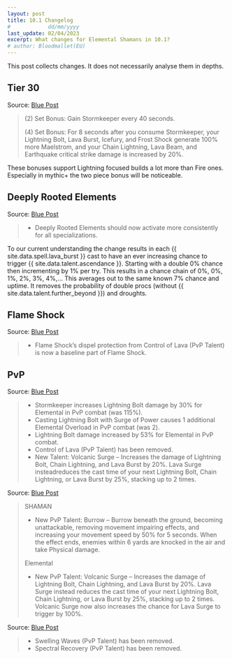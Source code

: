 ```yaml
---
layout: post
title: 10.1 Changelog
#            dd/mm/yyyy
last_update: 02/04/2023 
excerpt: What changes for Elemental Shamans in 10.1?
# author: Bloodmallet(EU)
---
```

This post collects changes. It does not necessarily analyse them in depths.

## Tier 30
Source: [Blue Post](https://us.forums.blizzard.com/en/wow/t/feedback-class-sets-in-embers-of-neltharion/1545299)

> (2) Set Bonus: Gain Stormkeeper every 40 seconds.
>
> (4) Set Bonus: For 8 seconds after you consume Stormkeeper, your Lightning Bolt, Lava Burst, Icefury, and Frost Shock generate 100% more Maelstrom, and your Chain Lightning, Lava Beam, and Earthquake critical strike damage is increased by 20%.

These bonuses support Lightning focused builds a lot more than Fire ones. Especially in mythic+ the two piece bonus will be noticeable.

## Deeply Rooted Elements
Source: [Blue Post](https://us.forums.blizzard.com/en/wow/t/dragonflight-embers-of-neltharion-ptr-development-notes/1541379/7)

> - Deeply Rooted Elements should now activate more consistently for all specializations.

To our current understanding the change results in each {{ site.data.spell.lava_burst }} cast to
have an ever increasing chance to trigger {{ site.data.talent.ascendance }}.
Starting with a double 0% chance then incrementing by 1% per try. This results in a chance chain of
0%, 0%, 1%, 2%, 3%, 4%,...
This averages out to the same known 7% chance and uptime.
It removes the probability of double procs (without {{ site.data.talent.further_beyond }}) and droughts.

## Flame Shock
Source: [Blue Post](https://us.forums.blizzard.com/en/wow/t/dragonflight-embers-of-neltharion-ptr-development-notes/1541379/4)

>   - Flame Shock’s dispel protection from Control of Lava (PvP Talent) is now a baseline part of Flame Shock.


## PvP
Source: [Blue Post](https://us.forums.blizzard.com/en/wow/t/dragonflight-embers-of-neltharion-ptr-development-notes/1541379/4)

>   - Stormkeeper increases Lightning Bolt damage by 30% for Elemental in PvP combat (was 115%).
>   - Casting Lightning Bolt with Surge of Power causes 1 additional Elemental Overload in PvP combat (was 2).
>   - Lightning Bolt damage increased by 53% for Elemental in PvP combat.
>   - Control of Lava (PvP Talent) has been removed.
>   - New Talent: Volcanic Surge – Increases the damage of Lightning Bolt, Chain Lightning, and Lava Burst by 20%. Lava Surge insteadreduces the cast time of your next Lightning Bolt, Chain Lightning, or Lava Burst by 25%, stacking up to 2 times.

Source: [Blue Post](https://us.forums.blizzard.com/en/wow/t/dragonflight-embers-of-neltharion-ptr-development-notes/1541379/6)

> SHAMAN
>   - New PvP Talent: Burrow – Burrow beneath the ground, becoming unattackable, removing movement impairing effects, and increasing your movement speed by 50% for 5 seconds. When the effect ends, enemies within 6 yards are knocked in the air and take Physical damage.
>
> Elemental
>   - New PvP Talent: Volcanic Surge – Increases the damage of Lightning Bolt, Chain Lightning, and Lava Burst by 20%. Lava Surge instead reduces the cast time of your next Lightning Bolt, Chain Lightning, or Lava Burst by 25%, stacking up to 2 times. Volcanic Surge now also increases the chance for Lava Surge to trigger by 100%.

Source: [Blue Post](https://us.forums.blizzard.com/en/wow/t/dragonflight-embers-of-neltharion-ptr-development-notes/1541379/7)

> - Swelling Waves (PvP Talent) has been removed.
> - Spectral Recovery (PvP Talent) has been removed.
